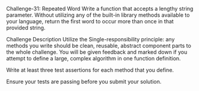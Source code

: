Challenge-31: Repeated Word
Write a function that accepts a lengthy string parameter. Without utilizing any of the built-in library methods available to your language, return the first word to occur more than once in that provided string.

Challenge Description
Utilize the Single-responsibility principle: any methods you write should be clean, reusable, abstract component parts to the whole challenge. You will be given feedback and marked down if you attempt to define a large, complex algorithm in one function definition.

Write at least three test assertions for each method that you define.

Ensure your tests are passing before you submit your solution.